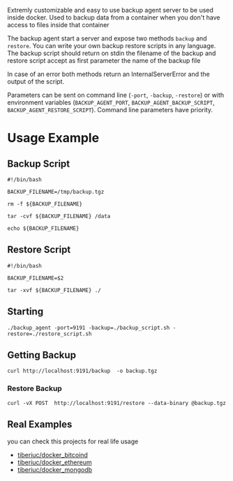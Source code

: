 
Extremly customizable and easy to use backup agent server to be used inside docker. Used to backup data from a container when you don't have access to files inside that container

The backup agent start a server and expose two methods `backup` and `restore`. You can write your own backup restore scripts in any language. The backup script should return on stdin the filename of the backup and restore script accept as first parameter the name of the backup file

In case of an error both methods return an InternalServerError and the output of the script.

Parameters can be sent on command line (`-port`, `-backup`, `-restore`) or with environment variables (`BACKUP_AGENT_PORT`, `BACKUP_AGENT_BACKUP_SCRIPT`, `BACKUP_AGENT_RESTORE_SCRIPT`). Command line parameters have priority.


# Usage Example

## Backup Script

```
#!/bin/bash

BACKUP_FILENAME=/tmp/backup.tgz

rm -f ${BACKUP_FILENAME}

tar -cvf ${BACKUP_FILENAME} /data

echo ${BACKUP_FILENAME}
```

## Restore Script

```
#!/bin/bash

BACKUP_FILENAME=$2

tar -xvf ${BACKUP_FILENAME} ./

```

## Starting

```
./backup_agent -port=9191 -backup=./backup_script.sh -restore=./restore_script.sh
```

## Getting Backup
```
curl http://localhost:9191/backup  -o backup.tgz
```

### Restore Backup
```
curl -vX POST  http://localhost:9191/restore --data-binary @backup.tgz
```

## Real Examples

you can check this projects for real life usage

* [tiberiuc/docker_bitcoind](https://github.com/tiberiuc/docker_bitcoind)
* [tiberiuc/docker_ethereum](https://github.com/tiberiuc/docker_ethereum)
* [tiberiuc/docker_mongodb](https://github.com/tiberiuc/docker_mongodb)
